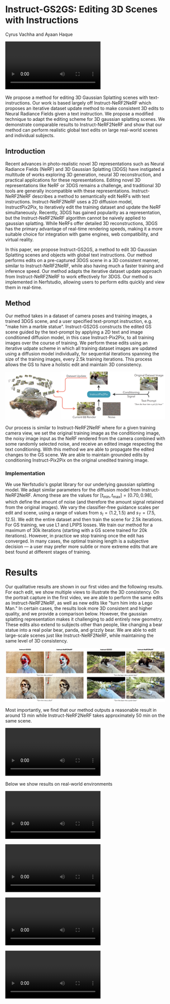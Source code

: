 # Instruct-GS2GS: Editing 3D Scenes with Instructions
Cyrus Vachha and Ayaan Haque

![teaser](webpage_imgs\frederik_montage_v3.mp4)

We propose a method for editing 3D Gaussian Splatting scenes with text-instructions. Our work is based largely off Instruct-NeRF2NeRF which proposes an iterative dataset update method to make consistent 3D  edits to Neural Radiance Fields given a text instruction. We propose a modified technique to adapt the editing scheme for 3D gaussian splatting scenes. We demonstrate comparable results to Instruct-NeRF2NeRF and show that our method can perform realistic global text edits on large real-world scenes and individual subjects.

## Introduction
Recent advances in photo-realistic novel 3D representations such as Neural Radiance Fields (NeRF) and 3D Gaussian Splatting (3DGS) have instigated a multitude of works exploring 3D generation, neural 3D reconstruction, and practical applications for these representations. Editing novel 3D representations like NeRF or 3DGS remains a challenge, and traditional 3D tools are generally incompatible with these representations. Instruct-NeRF2NeRF describes a method to semantically edit NeRFs with text instructions. Instruct-NeRF2NeRF uses a 2D diffusion model, InstructPix2Pix, to iteratively edit the training dataset and update the NeRF simultaneously. Recently, 3DGS has gained popularity as a representation, but the Instruct-NeRF2NeRF algorithm cannot be naively applied to gaussian splatting. While NeRFs offer detailed 3D reconstructions, 3DGS has the primary advantage of real-time rendering speeds, making it a more suitable choice for integration with game engines, web compatibility, and virtual reality.

In this paper, we propose Instruct-GS2GS, a method to edit 3D Gaussian Splatting scenes and objects with global text instructions. Our method performs edits on a pre-captured 3DGS scene in a 3D consistent manner, similar to Instruct-NeRF2NeRF, while also having much a faster training and inference speed. Our method adapts the iterative dataset update approach from Instruct-NeRF2NeRF to work effectively for 3DGS. Our method is implemented in Nerfstudio, allowing users to perform edits quickly and view them in real-time.

## Method

Our method takes in a dataset of camera poses and training images, a trained 3DGS scene, and a user specified text-prompt instruction, e.g. "make him a marble statue". Instruct-GS2GS constructs the edited GS scene guided by the text-prompt by applying a 2D text and image conditioned diffusion model, in this case Instruct-Pix2Pix, to all training images over the course of training. We perform these edits using an iterative udpate scheme in which all training dataset images are updated using a diffusion model individually, for sequential iterations spanning the size of the training images, every 2.5k training iterations. This process allows the GS to have a holistic edit and maintain 3D consistency.

![pipeline](webpage_imgs\igs2gs_pipeline.png)

Our process is similar to Instruct-NeRF2NeRF where for a given training camera view, we set the original training image as the conditioning image, the noisy image input as the NeRF rendered from the camera combined with some randomly selected noise, and receive an edited image respecting the text conditioning. With this method we are able to propagate the edited changes to the GS scene. We are able to maintain grounded edits by conditioning Instruct-Pix2Pix on the original unedited training image.

### Implementation
We use Nerfstudio's gsplat library for our underlying gaussian splatting model. We adapt similar parameters for the diffusion model from Instruct-NeRF2NeRF. Among these are the values for $[t_\text{min}, t_\text{max}] = [0.70,0.98]$, which define the amount of noise (and therefore the amount signal retained from the original images). We vary the classifier-free guidance scales per edit and scene, using a range of values from $s_I=(1.2,1.5)$ and $s_T=(7.5,12.5)$. We edit the entire dataset and then train the scene for 2.5k iterations. For GS training, we use L1 and LPIPS losses. We train our method for a maximum of 30k iterations (starting with a GS scene trained for 20k iterations). However, in practice we stop training once the edit has converged. In many cases, the optimal training length is a subjective decision — a user may prefer more subtle or more extreme edits that are best found at different stages of training. 

# Results
Our qualitative results are shown in our first video and the following results. For each edit, we show multiple views to illustrate the 3D consistency. On the portrait capture in the first video, we are able to perform the same edits as Instruct-NeRF2NeRF, as well as new edits like "turn him into a Lego Man." In certain cases, the results look more 3D consistent and higher quality, and we provide a comparison below. However, the gaussian splatting representation makes it challenging to add entirely new geometry. These edits also extend to subjects other than people, like changing a bear statue into a real polar bear, panda, and grizzly bear. We are able to edit large-scale scenes just like Instruct-NeRF2NeRF, while maintaining the same level of 3D consistency. 

![timelapse](webpage_imgs\comparison_igs2gs.png)

Most importantly, we find that our method outputs a reasonable result in around 13 min while Instruct-NeRF2NeRF takes approximately 50 min on the same scene.

![timelapse](webpage_imgs\igs2gs_timelapse.mp4)


Below we show results on real-world environments 

![timelapse](webpage_imgs\campanile_montage_v2.mp4)

![timelapse](webpage_imgs\egypt_montage_v1.mp4)

![timelapse](webpage_imgs\bear_montage_v1.mp4)

![timelapse](webpage_imgs\platform_montage_v1.mp4)

